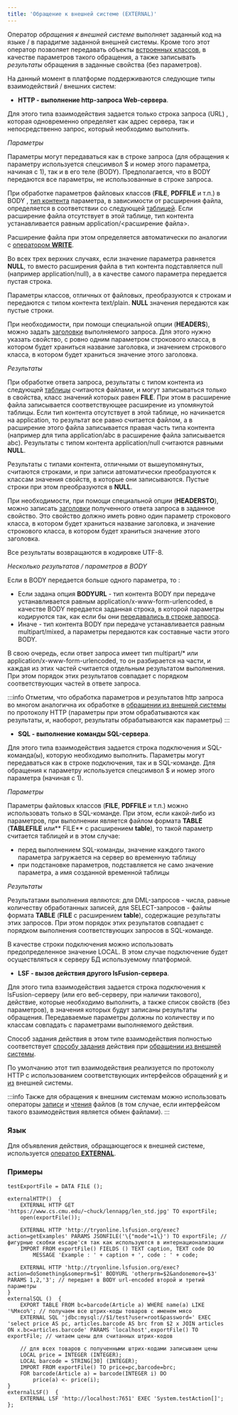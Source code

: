 ```yaml
---
title: 'Обращение к внешней системе (EXTERNAL)'
---
```


Оператор *обращения к внешней системе* выполняет заданный код на языке / в парадигме заданной внешней системы. Кроме того этот оператор позволяет передавать объекты [встроенных классов](Built-in_classes.md), в качестве параметров такого обращения, а также записывать *результаты* обращения в заданные свойства (без параметров).

На данный момент в платформе поддерживаются следующие типы взаимодействий / внешних систем:

-   **HTTP - выполнение http-запроса Web-сервера**. 

Для этого типа взаимодействия задается только строка запроса (URL) , которая одновременно определяет как адрес сервера, так и непосредственно запрос, который необходимо выполнить.

*Параметры*

Параметры могут передаваться как в строке запроса (для обращения к параметру используется спецсимвол $ и номер этого параметра, начиная с 1), так и в его теле (BODY). Предполагается, что в BODY передаются все параметры, не использованные в строке запроса.

При обработке параметров файловых классов (**FILE**, **PDFFILE** и т.п.) в BODY , [тип контента](https://en.wikipedia.org/wiki/Media_type) параметра, в зависимости от расширения файла, определяется в соответствии со следующей [таблицей](https://github.com/lsfusion/platform/blob/master/api/src/main/resources/MIMETypes.properties). Если расширение файла отсутствует в этой таблице, тип контента устанавливается равным application/<расширение файла\>.

Расширение файла при этом определяется автоматически по аналогии с [оператором **WRITE**](WRITE_operator.md).

Во всех трех верхних случаях, если значение параметра равняется **NULL**, то вместо расширения файла в тип контента подставляется null (например application/null), а в качестве самого параметра передается пустая строка.

Параметры классов, отличных от файловых, преобразуются к строкам и передаются с типом контента text/plain. **NULL** значения передаются как пустые строки.

При необходимости, при помощи специальной опции (**HEADERS**), можно задать [заголовки](https://en.wikipedia.org/wiki/List_of_HTTP_header_fields) выполняемого запроса. Для этого нужно указать свойство, с ровно одним параметром строкового класса, в котором будет храниться название заголовка, и значением строкового класса, в котором будет храниться значение этого заголовка.

*Результаты*

При обработке ответа запроса, результаты с типом контента из следующей [таблицы](https://github.com/lsfusion/platform/blob/master/api/src/main/resources/MIMETypes.properties) считаются файлами, и могут записываться только в свойства, класс значений которых равен **FILE**. При этом в расширение файла записывается соответствующее расширение из упомянутой таблицы. Если тип контента отсутствует в этой таблице, но начинается на application, то результат все равно считается файлом, а в расширение этого файла записывается правая часть типа контента (например для типа application/abc в расширение файла записывается abc). Результаты с типом контента application/null считаются равными **NULL**.

Результаты с типами контента, отличными от вышеупомянутых, считаются строками, и при записи автоматически преобразуются к классам значения свойств, в которые они записываются. Пустые строки при этом преобразуются в **NULL**.

При необходимости, при помощи специальной опции (**HEADERSTO**), можно записать [заголовки](https://en.wikipedia.org/wiki/List_of_HTTP_header_fields) полученного ответа запроса в заданное свойство. Это свойство должно иметь ровно один параметр строкового класса, в котором будет храниться название заголовка, и значение строкового класса, в котором будет храниться значение этого заголовка.

Все результаты возвращаются в кодировке UTF-8.

*Несколько *результатов / *параметров в BODY***

Если в BODY передается больше одного параметра, то :

-   Если задана опция **BODYURL** - тип контента BODY при передаче устанавливается равным application/x-www-form-urlencoded, в качестве BODY передается заданная строка, в которой параметры кодируются так, как если бы они [передавались в строке запроса](#url-broken).
-   Иначе - тип контента BODY при передаче устанавливается равным multipart/mixed, а параметры передаются как составные части этого BODY. 

В свою очередь, если ответ запроса имеет тип multipart/\* или application/x-www-form-urlencoded, то он разбирается на части, и каждая из этих частей считается отдельным результатом выполнения. При этом порядок этих результатов совпадает с порядком соответствующих частей в ответе запроса.


:::info
Отметим, что обработка параметров и результатов http запроса во многом аналогична их обработке в [обращении из внешней системы](Access_from_an_external_system.md) по протоколу HTTP (параметры при этом обрабатываются как результаты, и, наоборот, результаты обрабатываются как параметры)
:::

-   **SQL - выполнение команды SQL-сервера**. 

Для этого типа взаимодействия задается строка подключения и SQL-команда(ы), которую необходимо выполнить. Параметры могут передаваться как в строке подключения, так и в SQL-команде. Для обращения к параметру используется спецсимвол $ и номер этого параметра (начиная с 1).

*Параметры*

Параметры файловых классов (**FILE**, **PDFFILE** и т.п.) можно использовать только в SQL-команде. При этом, если какой-либо из параметров, при выполнении является файлом формата **TABLE** (**TABLEFILE** или** FILE** с расширением **table**), то такой параметр считается таблицей и в этом случае:

-   перед выполнением SQL-команды, значение каждого такого параметра загружается на сервер во временную таблицу
-   при подстановке параметров, подставляется не само значение параметра, а имя созданной временной таблицы

*Результаты*

Результатами выполнения являются: для DML-запросов - числа, равные количеству обработанных записей, для SELECT-запросов - файлы формата **TABLE** (**FILE** с расширением **table**), содержащие результаты этих запросов. При этом порядок этих результатов совпадает с порядком выполнения соответствующих запросов в SQL-команде.

В качестве строки подключения можно использовать предопределенное значение LOCAL. В этом случае подключение будет осуществляться к серверу БД используемому платформой.

-   **LSF - вызов действия другого lsFusion-сервера**. 

Для этого типа взаимодействия задается строка подключения к lsFusion-серверу (или его веб-серверу, при наличии такового), действие, которые необходимо выполнить, а также список свойств (без параметров), в значения которых будут записаны результаты обращения. Передаваемые параметры должны по количеству и по классам совпадать с параметрами выполняемого действия.

Способ задания действия в этом типе взаимодействия полностью соответствует [способу задания](Access_from_an_external_system.md#actiontype) действия при [обращении из внешней системы](Access_from_an_external_system.md).

По умолчанию этот тип взаимодействия реализуется по протоколу HTTP с использованием соответствующих интерфейсов обращений [к](#http-broken) и [из](Access_from_an_external_system.md#http-broken) внешней системы.


:::info
Также для обращения к внешним системам можно использовать операторы [записи](Write_file_WRITE_.md) и [чтения](Read_file_READ_.md) файлов (в том случае, если интерфейсом такого взаимодействия является обмен файлами).
:::

### Язык

Для объявления действия, обращающегося к внешней системе, используется [оператор **EXTERNAL**](EXTERNAL_operator.md).

### Примеры

```lsf
testExportFile = DATA FILE ();

externalHTTP()  {
    EXTERNAL HTTP GET 'https://www.cs.cmu.edu/~chuck/lennapg/len_std.jpg' TO exportFile;
    open(exportFile());

    EXTERNAL HTTP 'http://tryonline.lsfusion.org/exec?action=getExamples' PARAMS JSONFILE('\{"mode"=1\}') TO exportFile; // фигурные скобки escape'ся так как используются в интернационализации
    IMPORT FROM exportFile() FIELDS () TEXT caption, TEXT code DO
        MESSAGE 'Example : ' + caption + ', code : ' + code;

    EXTERNAL HTTP 'http://tryonline.lsfusion.org/exec?action=doSomething&someprm=$1' BODYURL 'otherprm=$2&andonemore=$3' PARAMS 1,2,'3'; // передает в BODY url-encoded второй и третий параметры
}
externalSQL ()  {
    EXPORT TABLE FROM bc=barcode(Article a) WHERE name(a) LIKE '%Мясо%'; // получаем все штрих-коды товаров с именем мясо
    EXTERNAL SQL 'jdbc:mysql://$1/test?user=root&password=' EXEC 'select price AS pc, articles.barcode AS brc from $2 x JOIN articles ON x.bc=articles.barcode' PARAMS 'localhost',exportFile() TO exportFile; // читаем цены для считанных штрих-кодов

    // для всех товаров с полученными штрих-кодами записываем цены
    LOCAL price = INTEGER (INTEGER);
    LOCAL barcode = STRING[30] (INTEGER);
    IMPORT FROM exportFile() TO price=pc,barcode=brc;
    FOR barcode(Article a) = barcode(INTEGER i) DO
        price(a) <- price(i);
}
externalLSF()  {
    EXTERNAL LSF 'http://localhost:7651' EXEC 'System.testAction[]';
};
```
